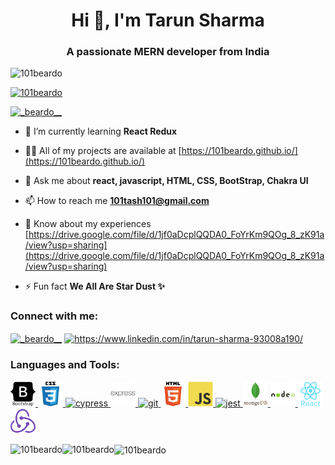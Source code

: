 <h1 align="center">Hi 👋, I'm Tarun Sharma</h1>
<h3 align="center">A passionate MERN developer from India</h3>

<p align="left"> <img src="https://komarev.com/ghpvc/?username=101beardo&label=Profile%20views&color=0e75b6&style=flat" alt="101beardo" /> </p>

<p align="left"> <a href="https://github.com/ryo-ma/github-profile-trophy"><img src="https://github-profile-trophy.vercel.app/?username=101beardo" alt="101beardo" /></a> </p>

<p align="left"> <a href="https://twitter.com/_beardo__" target="blank"><img src="https://img.shields.io/twitter/follow/_beardo__?logo=twitter&style=for-the-badge" alt="_beardo__" /></a> </p>

- 🌱 I’m currently learning **React Redux**

- 👨‍💻 All of my projects are available at [https://101beardo.github.io/](https://101beardo.github.io/)

- 💬 Ask me about **react, javascript, HTML, CSS, BootStrap, Chakra UI**

- 📫 How to reach me **101tash101@gmail.com**

- 📄 Know about my experiences [https://drive.google.com/file/d/1jf0aDcplQQDA0_FoYrKm9QOg_8_zK91a/view?usp=sharing](https://drive.google.com/file/d/1jf0aDcplQQDA0_FoYrKm9QOg_8_zK91a/view?usp=sharing)

- ⚡ Fun fact **We All Are Star Dust ✨**

<h3 align="left">Connect with me:</h3>
<p align="left">
<a href="https://twitter.com/_beardo__" target="blank"><img align="center" src="https://raw.githubusercontent.com/rahuldkjain/github-profile-readme-generator/master/src/images/icons/Social/twitter.svg" alt="_beardo__" height="30" width="40" /></a>
<a href="https://www.linkedin.com/in/tarun-sharma-93008a190/" target="blank"><img align="center" src="https://raw.githubusercontent.com/rahuldkjain/github-profile-readme-generator/master/src/images/icons/Social/linked-in-alt.svg" alt="https://www.linkedin.com/in/tarun-sharma-93008a190/" height="30" width="40" /></a>
</p>

<h3 align="left">Languages and Tools:</h3>
<p align="left"> <a href="https://getbootstrap.com" target="_blank" rel="noreferrer"> <img src="https://raw.githubusercontent.com/devicons/devicon/master/icons/bootstrap/bootstrap-plain-wordmark.svg" alt="bootstrap" width="40" height="40"/> </a> <a href="https://www.w3schools.com/css/" target="_blank" rel="noreferrer"> <img src="https://raw.githubusercontent.com/devicons/devicon/master/icons/css3/css3-original-wordmark.svg" alt="css3" width="40" height="40"/> </a> <a href="https://www.cypress.io" target="_blank" rel="noreferrer"> <img src="https://raw.githubusercontent.com/simple-icons/simple-icons/6e46ec1fc23b60c8fd0d2f2ff46db82e16dbd75f/icons/cypress.svg" alt="cypress" width="40" height="40"/> </a> <a href="https://expressjs.com" target="_blank" rel="noreferrer"> <img src="https://raw.githubusercontent.com/devicons/devicon/master/icons/express/express-original-wordmark.svg" alt="express" width="40" height="40"/> </a> <a href="https://git-scm.com/" target="_blank" rel="noreferrer"> <img src="https://www.vectorlogo.zone/logos/git-scm/git-scm-icon.svg" alt="git" width="40" height="40"/> </a> <a href="https://www.w3.org/html/" target="_blank" rel="noreferrer"> <img src="https://raw.githubusercontent.com/devicons/devicon/master/icons/html5/html5-original-wordmark.svg" alt="html5" width="40" height="40"/> </a> <a href="https://developer.mozilla.org/en-US/docs/Web/JavaScript" target="_blank" rel="noreferrer"> <img src="https://raw.githubusercontent.com/devicons/devicon/master/icons/javascript/javascript-original.svg" alt="javascript" width="40" height="40"/> </a> <a href="https://jestjs.io" target="_blank" rel="noreferrer"> <img src="https://www.vectorlogo.zone/logos/jestjsio/jestjsio-icon.svg" alt="jest" width="40" height="40"/> </a> <a href="https://www.mongodb.com/" target="_blank" rel="noreferrer"> <img src="https://raw.githubusercontent.com/devicons/devicon/master/icons/mongodb/mongodb-original-wordmark.svg" alt="mongodb" width="40" height="40"/> </a> <a href="https://nodejs.org" target="_blank" rel="noreferrer"> <img src="https://raw.githubusercontent.com/devicons/devicon/master/icons/nodejs/nodejs-original-wordmark.svg" alt="nodejs" width="40" height="40"/> </a> <a href="https://reactjs.org/" target="_blank" rel="noreferrer"> <img src="https://raw.githubusercontent.com/devicons/devicon/master/icons/react/react-original-wordmark.svg" alt="react" width="40" height="40"/> </a> <a href="https://redux.js.org" target="_blank" rel="noreferrer"> <img src="https://raw.githubusercontent.com/devicons/devicon/master/icons/redux/redux-original.svg" alt="redux" width="40" height="40"/> </a> </p>

<p><img align="left" src="https://github-readme-stats.vercel.app/api?username=101beardo&show_icons=true" alt="101beardo" /></p>

<p><img align="left" src="https://github-readme-streak-stats.herokuapp.com/?user=101beardo" alt="101beardo" /></p>

<p><img align="center" src="https://github-readme-stats.vercel.app/api/top-langs/?username=101beardo&layout=compact" alt="101beardo" /></p>
